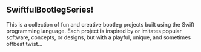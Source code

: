 ## SwiftfulBootlegSeries!
This is a collection of fun and creative bootleg projects built using the Swift programming language. Each project is inspired by or imitates popular software, concepts, or designs, but with a playful, unique, and sometimes offbeat twist...
